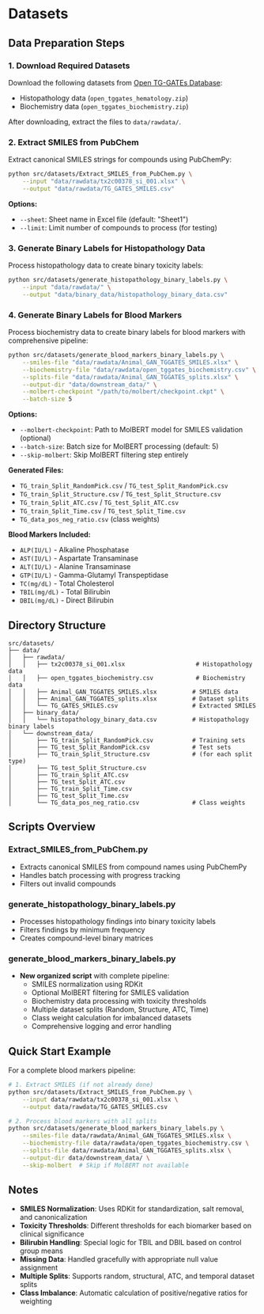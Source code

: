 # Datasets

## Data Preparation Steps

### 1. Download Required Datasets
Download the following datasets from [Open TG-GATEs Database](https://dbarchive.biosciencedbc.jp/en/open-tggates/download.html):
- Histopathology data (`open_tggates_hematology.zip`)
- Biochemistry data (`open_tggates_biochemistry.zip`)

After downloading, extract the files to `data/rawdata/`.

### 2. Extract SMILES from PubChem
Extract canonical SMILES strings for compounds using PubChemPy:

```bash
python src/datasets/Extract_SMILES_from_PubChem.py \
    --input "data/rawdata/tx2c00378_si_001.xlsx" \
    --output "data/rawdata/TG_GATES_SMILES.csv"
```

**Options:**
- `--sheet`: Sheet name in Excel file (default: "Sheet1")
- `--limit`: Limit number of compounds to process (for testing)

### 3. Generate Binary Labels for Histopathology Data
Process histopathology data to create binary toxicity labels:

```bash
python src/datasets/generate_histopathology_binary_labels.py \
    --input "data/rawdata/" \
    --output "data/binary_data/histopathology_binary_data.csv"
```

### 4. Generate Binary Labels for Blood Markers
Process biochemistry data to create binary labels for blood markers with comprehensive pipeline:

```bash
python src/datasets/generate_blood_markers_binary_labels.py \
    --smiles-file "data/rawdata/Animal_GAN_TGGATES_SMILES.xlsx" \
    --biochemistry-file "data/rawdata/open_tggates_biochemistry.csv" \
    --splits-file "data/rawdata/Animal_GAN_TGGATES_splits.xlsx" \
    --output-dir "data/downstream_data/" \
    --molbert-checkpoint "/path/to/molbert/checkpoint.ckpt" \
    --batch-size 5
```

**Options:**
- `--molbert-checkpoint`: Path to MolBERT model for SMILES validation (optional)
- `--batch-size`: Batch size for MolBERT processing (default: 5)
- `--skip-molbert`: Skip MolBERT filtering step entirely

**Generated Files:**
- `TG_train_Split_RandomPick.csv` / `TG_test_Split_RandomPick.csv`
- `TG_train_Split_Structure.csv` / `TG_test_Split_Structure.csv`
- `TG_train_Split_ATC.csv` / `TG_test_Split_ATC.csv`
- `TG_train_Split_Time.csv` / `TG_test_Split_Time.csv`
- `TG_data_pos_neg_ratio.csv` (class weights)

**Blood Markers Included:**
- `ALP(IU/L)` - Alkaline Phosphatase
- `AST(IU/L)` - Aspartate Transaminase
- `ALT(IU/L)` - Alanine Transaminase
- `GTP(IU/L)` - Gamma-Glutamyl Transpeptidase
- `TC(mg/dL)` - Total Cholesterol
- `TBIL(mg/dL)` - Total Bilirubin
- `DBIL(mg/dL)` - Direct Bilirubin

## Directory Structure
```
src/datasets/
├── data/
│   ├── rawdata/
│   │   ├── tx2c00378_si_001.xlsx                    # Histopathology data
│   │   ├── open_tggates_biochemistry.csv            # Biochemistry data
│   │   ├── Animal_GAN_TGGATES_SMILES.xlsx          # SMILES data
│   │   ├── Animal_GAN_TGGATES_splits.xlsx          # Dataset splits
│   │   └── TG_GATES_SMILES.csv                     # Extracted SMILES
│   ├── binary_data/
│   │   └── histopathology_binary_data.csv          # Histopathology binary labels
│   └── downstream_data/
│       ├── TG_train_Split_RandomPick.csv           # Training sets
│       ├── TG_test_Split_RandomPick.csv            # Test sets
│       ├── TG_train_Split_Structure.csv            # (for each split type)
│       ├── TG_test_Split_Structure.csv
│       ├── TG_train_Split_ATC.csv
│       ├── TG_test_Split_ATC.csv
│       ├── TG_train_Split_Time.csv
│       ├── TG_test_Split_Time.csv
│       └── TG_data_pos_neg_ratio.csv               # Class weights
```

## Scripts Overview

### Extract_SMILES_from_PubChem.py
- Extracts canonical SMILES from compound names using PubChemPy
- Handles batch processing with progress tracking
- Filters out invalid compounds

### generate_histopathology_binary_labels.py
- Processes histopathology findings into binary toxicity labels
- Filters findings by minimum frequency
- Creates compound-level binary matrices

### generate_blood_markers_binary_labels.py
- **New organized script** with complete pipeline:
  - SMILES normalization using RDKit
  - Optional MolBERT filtering for SMILES validation
  - Biochemistry data processing with toxicity thresholds
  - Multiple dataset splits (Random, Structure, ATC, Time)
  - Class weight calculation for imbalanced datasets
  - Comprehensive logging and error handling

## Quick Start Example

For a complete blood markers pipeline:

```bash
# 1. Extract SMILES (if not already done)
python src/datasets/Extract_SMILES_from_PubChem.py \
    --input data/rawdata/tx2c00378_si_001.xlsx \
    --output data/rawdata/TG_GATES_SMILES.csv

# 2. Process blood markers with all splits
python src/datasets/generate_blood_markers_binary_labels.py \
    --smiles-file data/rawdata/Animal_GAN_TGGATES_SMILES.xlsx \
    --biochemistry-file data/rawdata/open_tggates_biochemistry.csv \
    --splits-file data/rawdata/Animal_GAN_TGGATES_splits.xlsx \
    --output-dir data/downstream_data/ \
    --skip-molbert  # Skip if MolBERT not available
```

## Notes

- **SMILES Normalization**: Uses RDKit for standardization, salt removal, and canonicalization
- **Toxicity Thresholds**: Different thresholds for each biomarker based on clinical significance
- **Bilirubin Handling**: Special logic for TBIL and DBIL based on control group means
- **Missing Data**: Handled gracefully with appropriate null value assignment
- **Multiple Splits**: Supports random, structural, ATC, and temporal dataset splits
- **Class Imbalance**: Automatic calculation of positive/negative ratios for weighting
